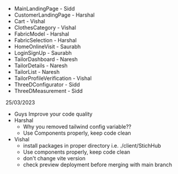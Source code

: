 - MainLandingPage - Sidd
- CustomerLandingPage - Harshal
- Cart - Vishal
- ClothesCategory - Vishal
- FabricModel - Harshal
- FabricSelection - Harshal
- HomeOnlineVisit - Saurabh
- LoginSignUp - Saurabh
- TailorDashboard - Naresh
- TailorDetails - Naresh
- TailorList - Naresh
- TailorProfileVerification - Vishal
- ThreeDConfigurator - Sidd
- ThreeDMeasurement - Sidd

25/03/2023
- Guys Improve your code quality
- Harshal 
  - Why you removed tailwind config variable??
  - Use Components properly, keep code clean
- Vishal
  - install packages in proper directory i.e. ./client/StichHub
  - Use components properly, keep code clean
  - don't change vite version
  - check preview deployment before merging with main branch
